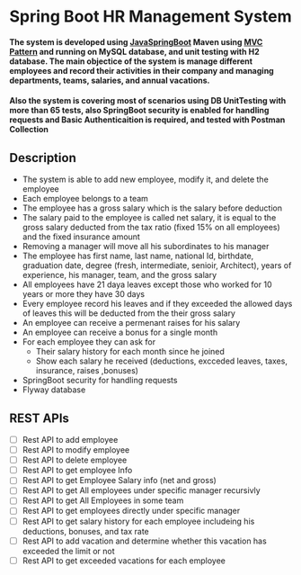 # Spring Boot HR Management System

#### The system is developed using [JavaSpringBoot](https://spring.io/projects/spring-boot) Maven using [MVC Pattern](https://www.freecodecamp.org/news/the-model-view-controller-pattern-mvc-architecture-and-frameworks-explained/) and running on MySQL database, and unit testing with H2 database. The main objectice of the system is manage different employees and record their activities in their company and managing departments, teams, salaries, and annual vacations.
#### Also the system is covering most of scenarios using DB UnitTesting with more than 65 tests, also SpringBoot security is enabled for handling requests and Basic Authenticaition is required, and tested with Postman Collection

## Description

- The system is able to add new employee, modify it, and delete the employee
- Each employee belongs to a team 
- The employee has a gross salary which is the salary before deduction
- The salary paid to the employee is called net salary, it is equal to the gross salary deducted from the tax ratio (fixed 15% on all employees) and the fixed insurance amount
- Removing a manager will move all his subordinates to his manager
- The employee has first name, last name, national Id, birthdate, graduation date, degree (fresh, intermediate, senioir, Architect), years of experience, his manager, team, and the gross salary
- All employees have 21 daya leaves except those who worked for 10 years or more they have 30 days
- Every employee record his leaves and if they exceeded the allowed days of leaves this will be deducted from the their gross salary
- An employee can receive a permenant raises for his salary
- An employee can receive a bonus for a single month
- For each employee they can ask for 
  - Their salary history for each month since he joined
  - Show each salary he received (deductions, excceded leaves, taxes, insurance, raises ,bonuses)
- SpringBoot security for handling requests
- Flyway database
  
 ## REST APIs
- [ ] Rest API to add employee
- [ ] Rest API to modify employee
- [ ] Rest API to delete employee
- [ ] Rest API to get employee Info
- [ ] Rest API to get Employee Salary info (net and gross)
- [ ] Rest API to get All employees under specific manager recursivly
- [ ] Rest API to get All Employees in some team
- [ ] Rest API to get employees directly under specific manager
- [ ] Rest API to get salary history for each employee includeing his deductions, bonuses, and tax rate
- [ ] Rest API to add vacation and determine whether this vacation has exceeded the limit or not
- [ ] Rest API to get exceeded vacations for each employee 

